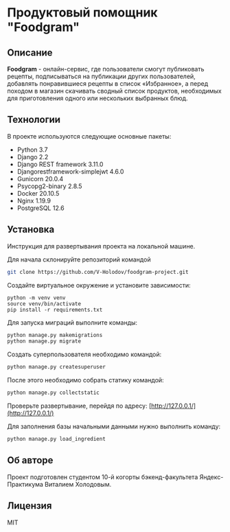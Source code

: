 # Продуктовый помощник "Foodgram"
## Описание
**Foodgram** -  онлайн-сервис, где пользователи смогут публиковать рецепты, подписываться на публикации других пользователей, добавлять понравившиеся рецепты в список «Избранное», а перед походом в магазин скачивать сводный список продуктов, необходимых для приготовления одного или нескольких выбранных блюд.

## Технологии
В проекте используются следующие основные пакеты:
- Python 3.7
- Django 2.2
- Django REST framework 3.11.0  
- Djangorestframework-simplejwt 4.6.0
- Gunicorn 20.0.4
- Psycopg2-binary 2.8.5
- Docker  20.10.5
- Nginx 1.19.9
- PostgreSQL 12.6


## Установка
Инструкция для развертывания проекта на локальной машине.


Для начала склонируйте репозиторий командой 
```bash
git clone https://github.com/V-Holodov/foodgram-project.git
```
Создайте виртуальное окружение и установите зависимости:
```
python -m venv venv
source venv/bin/activate
pip install -r requirements.txt
```

Для запуска миграций выполните команды:
```bash
python manage.py makemigrations
python manage.py migrate
```
Создать суперпользователя необходимо командой:
```bash
python manage.py createsuperuser
```
После этого необходимо собрать статику командой:
```bash
python manage.py collectstatic
```
Проверьте развертывание, перейдя по адресу:
[http://127.0.0.1/](http://127.0.0.1/)

Для заполнения базы начальными данными нужно выполнить команду:
```bash
python manage.py load_ingredient
```

## Об авторе
Проект подготовлен студентом 10-й когорты бэкенд-факультета Яндекс-Практикума Виталием Холодовым.

## Лицензия
MIT